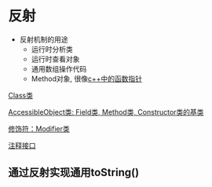 # 反射

- 反射机制的用途
  - 运行时分析类
  - 运行时查看对象
  - 通用数组操作代码
  - Method对象, 很像[c++中的函数指针](c++_Function_Pointer.md)

[Class类](Java_Reflect_Class.md)

[AccessibleObject类: Field类, Method类, Constructor类的基类](Java_Reflect_AccessibleObject.md)

[修饰符：Modifier类](Java_Modifier.md)

[注释接口](Java_AnnotatedElement.md)

## 通过反射实现通用toString()

